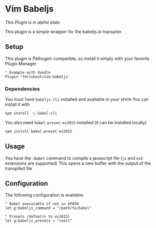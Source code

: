 # Vim Babeljs

_This Plugin is in alpha state_

This plugin is a simple wrapper for the babeljs.io transpiler.

## Setup

This plugin is Pathogen-compatible, so install it simply with your favorite Plugin Manager
```vim
" Example with Vundle
Plugin 'tbrisbout/vim-babeljs'
```

### Dependencies

You must have `babeljs-cli` installed and available in your `$PATH`
You can install it with
```sh
npm install -g babel-cli
```

You also need `babel-preset-es2015` installed (it can be installed locally)
```sh
npm install babel-preset-es2015
```

## Usage

You have the `:Babel` command to compile a javascript file (`js` and `es6` extensions are supported)
This opens a new buffer with the output of the transpiled file

## Configuration

The following configuration is available: 
```vim
" Babel executable if not in $PATH
let g:babeljs_command = "/path/to/babel"

" Presets (defaults to es2015)
let g:babeljs_presets = "react"
```
